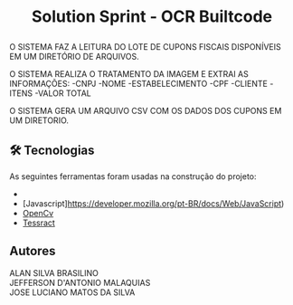 <h1 align="center">
    <p>Solution Sprint - OCR Builtcode</p>
</h1>

<p>
O SISTEMA FAZ A LEITURA DO LOTE DE CUPONS FISCAIS DISPONÍVEIS EM UM DIRETÓRIO DE ARQUIVOS.

O SISTEMA REALIZA O TRATAMENTO DA IMAGEM E EXTRAI AS INFORMAÇÕES:
-CNPJ
-NOME
-ESTABELECIMENTO
-CPF
-CLIENTE
-ITENS
-VALOR TOTAL

O SISTEMA GERA UM ARQUIVO CSV COM OS DADOS DOS CUPONS EM UM DIRETORIO.


</p>

 
## 🛠 Tecnologias

As seguintes ferramentas foram usadas na construção do projeto:

-
- [Javascript]https://developer.mozilla.org/pt-BR/docs/Web/JavaScript)
- [OpenCv](https://opencv.org/)
- [Tessract](https://github.com/tesseract-ocr/tesseract/)



## Autores
ALAN SILVA BRASILINO<br>
JEFFERSON D'ANTONIO MALAQUIAS<br>
JOSE LUCIANO MATOS DA SILVA


